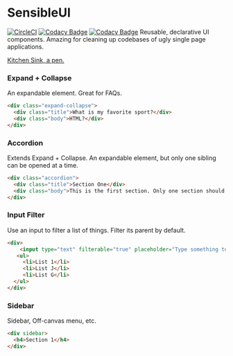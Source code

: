 # SensibleUI
[![CircleCI](https://circleci.com/gh/justingeeslin/sensibleui.svg?style=svg)](https://circleci.com/gh/justingeeslin/sensibleui)
[![Codacy Badge](https://api.codacy.com/project/badge/Grade/a3b265b60ad44a7fa32ffedb57ac2961)](https://www.codacy.com/project/justingeeslin/sensibleui/dashboard?utm_source=github.com&amp;utm_medium=referral&amp;utm_content=justingeeslin/sensibleui&amp;utm_campaign=Badge_Grade_Dashboard)
[![Codacy Badge](https://api.codacy.com/project/badge/Coverage/a3b265b60ad44a7fa32ffedb57ac2961)](https://www.codacy.com/app/justingeeslin/sensibleui?utm_source=github.com&utm_medium=referral&utm_content=justingeeslin/sensibleui&utm_campaign=Badge_Coverage)
Reusable, declarative UI components. Amazing for cleaning up codebases of ugly single page applications.

[Kitchen Sink, a pen.](https://codepen.io/geesman/pen/VBmPZN?editors=1000)

### Expand + Collapse
An expandable element. Great for FAQs.
```html
<div class="expand-collapse">
  <div class="title">What is my favorite sport?</div>
  <div class="body">HTML?</div>
</div>
```

### Accordion
Extends Expand + Collapse. An expandable element, but only one sibling can be opened at a time.
```html
<div class="accordion">
  <div class="title">Section One</div>
  <div class="body">This is the first section. Only one section should be open at a time.</div>
</div>
```

### Input Filter
Use an input to filter a list of things.
Filter its parent by default.
```html
<div>
	<input type="text" filterable="true" placeholder="Type something to filter the list below.">
   <ul>
	 <li>List 1</li>
	 <li>List J</li>
	 <li>List G</li>
  </ul>
</div>
```

### Sidebar
Sidebar, Off-canvas menu, etc.
```html
<div sidebar>
  <h4>Section 1</h4>
</div>
```
